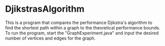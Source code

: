 # DjikstrasAlgorithm
This is a program that compares the performance Djikstra's algorithm to find the shortest path within a graph to the theoretical performance bounds. To run the program, start the "GraphExperiment.java" and input the desired number of vertices and edges for the graph.
